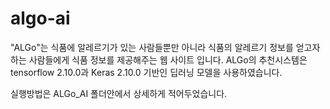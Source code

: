 # algo-ai
"ALGo"는 식품에 알레르기가 있는 사람들뿐만 아니라 식품의 알레르기 정보를 얻고자 하는 사람들에게 식품 정보를 제공해주는 웹 사이트 입니다.
ALGo의 추천시스템은 tensorflow 2.10.0과 Keras 2.10.0 기반인 딥러닝 모델을 사용하였습니다.

실행방법은 ALGo_AI 폴더안에서 상세하게 적어두었습니다.
